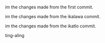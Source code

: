 im the changes made from the first commit.

im the changes made from the ikalawa commit.

im the changes made from the ikatlo commit.

ting-aling